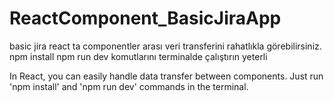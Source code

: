 # ReactComponent_BasicJiraApp
basic jira react ta componentler arası veri transferini rahatlıkla görebilirsiniz.
npm install 
npm run dev 
komutlarını terminalde çalıştırın yeterli

In React, you can easily handle data transfer between components. Just run 
'npm install'
and 
'npm run dev' 
commands in the terminal.
